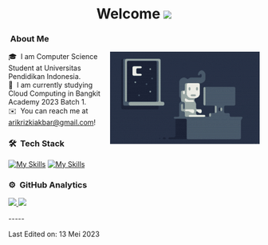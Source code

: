 <h1 align="center">
  Welcome
  <img src="https://media.giphy.com/media/hvRJCLFzcasrR4ia7z/giphy.gif" width="30px"/>
</h1>

<!-- ## 👋 &nbsp;Hello! -->

### &nbsp;About Me

<img alt="Night Coding" src="https://raw.githubusercontent.com/AVS1508/AVS1508/master/assets/Night-Coding.gif" align="right"/>

🎓 &nbsp;I am Computer Science Student at Universitas Pendidikan Indonesia.\
🌱 &nbsp;I am currently studying Cloud Computing in Bangkit Academy 2023 Batch 1.\
✉️ &nbsp;You can reach me at arikrizkiakbar@gmail.com!


### 🛠 &nbsp;Tech Stack

[![My Skills](https://skills.thijs.gg/icons?i=js,html,css,c,java,py)](https://skills.thijs.gg)
[![My Skills](https://skills.thijs.gg/icons?i=php,laravel,nodejs,postgres)](https://skills.thijs.gg)

### ⚙️ &nbsp;GitHub Analytics

<p align="start">
<a href="https://github.com/arik147">
  <img height="180em" src="https://github-readme-stats-eight-theta.vercel.app/api?username=arik147&show_icons=true&theme=algolia&include_all_commits=true&count_private=true"/>
</a>
  <a href="https://github.com/arik147">
  <img height="180em" src="https://github-readme-stats-eight-theta.vercel.app/api/top-langs/?username=arik147&layout=compact&langs_count=9&theme=algolia"/>
</a>
</p>
-----

Last Edited on: 13 Mei 2023
